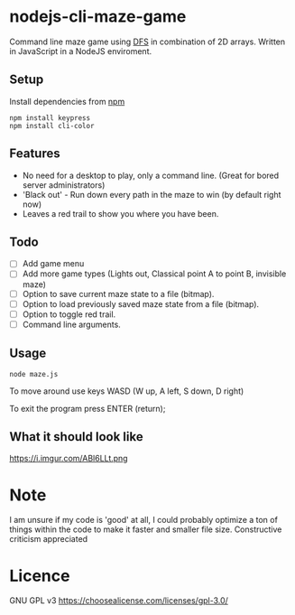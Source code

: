 # nodejs-cli-maze-game

Command line maze game using [DFS](https://en.wikipedia.org/wiki/Depth-first_search) in combination of 2D arrays.
Written in JavaScript in a NodeJS enviroment.

## Setup

Install dependencies from [npm](https://www.npmjs.com/)

```
npm install keypress
npm install cli-color
```

## Features

* No need for a desktop to play, only a command line. (Great for bored server administrators)
* 'Black out' - Run down every path in the maze to win (by default right now)
* Leaves a red trail to show you where you have been.

## Todo

* [ ] Add game menu
* [ ] Add more game types (Lights out, Classical point A to point B, invisible maze)
* [ ] Option to save current maze state to a file (bitmap).
* [ ] Option to load previously saved maze state from a file (bitmap).
* [ ] Option to toggle red trail.
* [ ] Command line arguments.

## Usage

```
node maze.js
```

To move around use keys WASD (W up, A left, S down, D right)

To exit the program press ENTER (return);

## What it should look like

https://i.imgur.com/ABl6LLt.png

# Note

I am unsure if my code is 'good' at all, I could probably optimize a ton of things within the code to make it faster and smaller file size. Constructive criticism appreciated
# Licence
GNU GPL v3
https://choosealicense.com/licenses/gpl-3.0/
